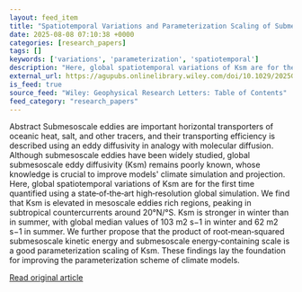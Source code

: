 ```yaml
---
layout: feed_item
title: "Spatiotemporal Variations and Parameterization Scaling of Submesoscale Eddy Diffusivity in the Global Ocean"
date: 2025-08-08 07:10:38 +0000
categories: [research_papers]
tags: []
keywords: ['variations', 'parameterization', 'spatiotemporal']
description: "Here, global spatiotemporal variations of Ksm are for the first time quantified using a state‐of‐the‐art high‐resolution global simulation"
external_url: https://agupubs.onlinelibrary.wiley.com/doi/10.1029/2025GL115299?af=R
is_feed: true
source_feed: "Wiley: Geophysical Research Letters: Table of Contents"
feed_category: "research_papers"
---
```


Abstract Submesoscale eddies are important horizontal transporters of oceanic heat, salt, and other tracers, and their transporting efficiency is described using an eddy diffusivity in analogy with molecular diffusion. Although submesoscale eddies have been widely studied, global submesoscale eddy diffusivity (Ksm) remains poorly known, whose knowledge is crucial to improve models' climate simulation and projection. Here, global spatiotemporal variations of Ksm are for the first time quantified using a state‐of‐the‐art high‐resolution global simulation. We find that Ksm is elevated in mesoscale eddies rich regions, peaking in subtropical countercurrents around 20°N/°S. Ksm is stronger in winter than in summer, with global median values of 103 m2 s−1 in winter and 62 m2 s−1 in summer. We further propose that the product of root‐mean‐squared submesoscale kinetic energy and submesoscale energy‐containing scale is a good parameterization scaling of Ksm. These findings lay the foundation for improving the parameterization scheme of climate models.

[Read original article](https://agupubs.onlinelibrary.wiley.com/doi/10.1029/2025GL115299?af=R)
